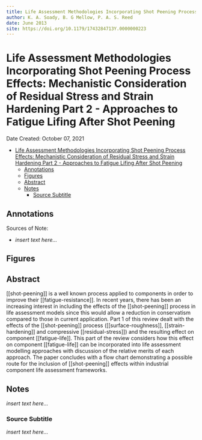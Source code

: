 ```yaml
---
title: Life Assessment Methodologies Incorporating Shot Peening Process Effects: Mechanistic Consideration of Residual Stress and Strain Hardening Part 2 - Approaches to Fatigue Lifing After Shot Peening
author: K. A. Soady, B. G Mellow, P. A. S. Reed
date: June 2013
site: https://doi.org/10.1179/1743284713Y.0000000223
---
```

<script type="text/javascript"
        src="https://cdnjs.cloudflare.com/ajax/libs/mathjax/2.7.0/MathJax.js?config=TeX-AMS_CHTML">
</script>
<script type="text/x-mathjax-config">
	MathJax.Ajax.config.path["Extra"] = "https://jmanthony3.github.io/Codes/MathJax/extensions/TeX",
	MathJax.Hub.Config({
		TeX: {
			equationNumbers: {
				autoNumber: "AMS"
			},
			extensions: [
				"[Extra]/Taylor.js",
				"[Extra]/NumericalMethods.js"
			]
		},
		tex2jax: {
			inlineMath: [["$", "$"], ["\\(", "\\)"]],
			blockMath: [["$$", "$$"], ["\\[", "\\]"]],
		},
});
</script>
<!-- %%%%%%%% Document Metadata %%%%%%%% -->
# Life Assessment Methodologies Incorporating Shot Peening Process Effects: Mechanistic Consideration of Residual Stress and Strain Hardening Part 2 - Approaches to Fatigue Lifing After Shot Peening

Date Created: October 07, 2021

- [Life Assessment Methodologies Incorporating Shot Peening Process Effects: Mechanistic Consideration of Residual Stress and Strain Hardening Part 2 - Approaches to Fatigue Lifing After Shot Peening](#life-assessment-methodologies-incorporating-shot-peening-process-effects-mechanistic-consideration-of-residual-stress-and-strain-hardening-part-2---approaches-to-fatigue-lifing-after-shot-peening)
	- [Annotations](#annotations)
	- [Figures](#figures)
	- [Abstract](#abstract)
	- [Notes](#notes)
		- [Source Subtitle](#source-subtitle)
<!-- %%%%%%%%%%%%%%%%%%%%%%%%%%%%%% -->





<!-- START WRITING BELOW -->





<!-- %%%%%%%%%%%%%%%%%%%%%%%%%%%%%% -->
## Annotations


Sources of Note:
- *insert text here$\dots$*

## Figures

## Abstract
[[shot-peening]] is a well known process applied to components in order to improve their [[fatigue-resistance]]. In recent years, there has been an increasing interest in including the effects of the [[shot-peening]] process in life assessment models since this would allow a reduction in conservatism compared to those in current application. Part 1 of this review dealt with the effects of the [[shot-peening]] process ([[surface-roughness]], [[strain-hardening]] and compressive [[residual-stress]]) and the resulting effect on component [[fatigue-life]]. This part of the review considers how this effect on component [[fatigue-life]] can be incorporated into life assessment modelling approaches with discussion of the relative merits of each approach. The paper concludes with a flow chart demonstrating a possible route for the inclusion of [[shot-peening]] effects within industrial component life assessment frameworks.

## Notes
*insert text here$\dots$*

### Source Subtitle
*insert text here$\dots$*
<!-- %%%%%%%%%%%%%%%%%%%%%%%%%%%%%% -->





<!-- %%%%%%%% End Document %%%%%%%% -->